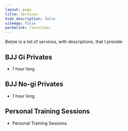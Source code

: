 ```yaml
---
layout: page
title: Services
hide_description: false
sitemap: false
permalink: /services/
---
```


Below is a list of services, with descriptions, that I provide:

## BJJ Gi Privates
* 1 hour long

## BJJ No-gi Privates
* 1 hour long

## Personal Training Sessions
* Personal Training Sessions

